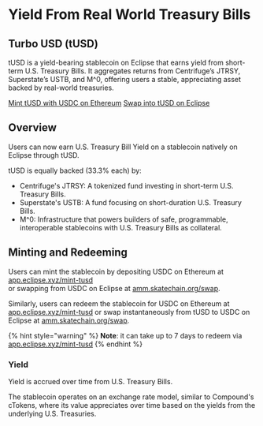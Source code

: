 # Yield From Real World Treasury Bills

## Turbo USD (tUSD)

tUSD is a yield-bearing stablecoin on Eclipse that earns yield from short-term U.S. Treasury Bills. It aggregates returns from Centrifuge’s JTRSY, Superstate’s USTB, and M^0, offering users a stable, appreciating asset backed by real-world treasuries.

<a href="https://app.eclipse.xyz/mint-tusd" class="button primary">Mint tUSD with USDC on Ethereum</a>     <a href="https://amm.skatechain.org/swap" class="button primary">Swap into tUSD on Eclipse</a>

## Overview

Users can now earn U.S. Treasury Bill Yield on a stablecoin natively on Eclipse through tUSD.

tUSD is equally backed (33.3% each) by:

* Centrifuge's JTRSY: A tokenized fund investing in short-term U.S. Treasury Bills.
* Superstate's USTB: A fund focusing on short-duration U.S. Treasury Bills.
* M^0: Infrastructure that powers builders of safe, programmable, interoperable stablecoins with U.S. Treasury Bills as collateral.

## Minting and Redeeming

Users can mint the stablecoin by depositing USDC on Ethereum at [app.eclipse.xyz/mint-tusd](http://app.eclipse.xyz/mint-tusd)\
&#x20;or swapping from USDC on Eclipse at [amm.skatechain.org/swap](http://amm.skatechain.org/swap).

Similarly, users can redeem the stablecoin for USDC on Ethereum at [app.eclipse.xyz/mint-tusd](http://app.eclipse.xyz/mint-tusd) or swap instantaneously from tUSD to USDC on Eclipse at [amm.skatechain.org/swap](http://amm.skatechain.org/swap).

{% hint style="warning" %}
**Note**: it can take up to 7 days to redeem via [app.eclipse.xyz/mint-tusd](http://app.eclipse.xyz/mint-tusd)
{% endhint %}

### Yield

Yield is accrued over time from U.S. Treasury Bills.

The stablecoin operates on an exchange rate model, similar to Compound's cTokens, where its value appreciates over time based on the yields from the underlying U.S. Treasuries.
